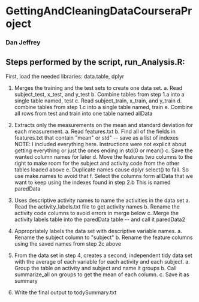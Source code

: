 # GettingAndCleaningDataCourseraProject
### Dan Jeffrey

## Steps performed by the script, run_Analysis.R:

First, load the needed libraries: data.table, dplyr

1. Merges the training and the test sets to create one data set.
	a. Read subject_test, x_test, and y_test
	b. Combine tables from step 1.a into a single table named, test
	c. Read subject_train, x_train, and y_train
	d. combine tables from step 1.c into a single table named, train
	e. Combine all rows from test and train into one table named allData

2. Extracts only the measurements on the mean and standard deviation for each measurement.
	a. Read features.txt 
	b. Find all of the fields in features.txt that contain "mean" or std" -- save as a list of indexes
		NOTE: I included everything here. Instructions were not explicit about getting everything or just the ones ending in std(0 or mean() 
	c. Save the wanted column names for later
	d. Move the features two columns to the right to make room for the subject and activity.code from the other tables loaded above
	e. Duplicate names cause dplyr select() to fail. So use make.names to avoid that
	f. Select the columns form allData that we want to keep using the indexes found in step 2.b
		This is named paredData
	
3. Uses descriptive activity names to name the activities in the data set
	a. Read the activity_labels.txt file to get activity names
	b. Rename the activity code columns to avoid errors in merge below
	c. Merge the activity labels table into the paredData table -- and call it paredData2

4. Appropriately labels the data set with descriptive variable names.
	a. Rename the subject column to "subject"
	b. Rename the feature columns using the saved names from step 2c above

5. From the data set in step 4, creates a second, independent tidy data set with the average of each variable for each activity and each subject.
	a. Group the table on activity and subject and name it groups
	b. Call summarize_all on groups to get the mean of each column.
	c. Save it as summary

6. Write the final output to todySummary.txt

	





